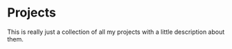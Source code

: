 # Projects
This is really just a collection of all my projects with a little description about them.
